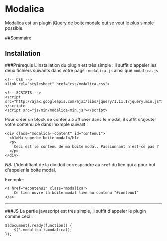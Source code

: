 Modalica
========

Modalica est un plugin jQuery de boite modale qui se veut le plus simple possible.

##Sommaire

Installation
------------


###Prérequis
L'installation du plugin est très simple : il suffit d'appeler les deux fichiers suivants dans votre page : `modalica.js` ainsi que `modalica.js`
    
    <!-- CSS -->
    <link rel="stylesheet" href="css/modalica.css">
    
    <!-- SCRIPTS -->
    <script src="http://ajax.googleapis.com/ajax/libs/jquery/1.11.1/jquery.min.js"></script>
    <script src="js/min/modalica-min.js"></script>
  

Pour créer un block de contenu à afficher dans le modal, il suffit d'ajouter votre contenu ce dans l'exmple suivant :

    <div class="modalica--content" id="contenu1">
      <h1>Ma superbe boite modal</h1>
      <p>
        Ceci est le contenu de ma boite modal. Passionnant n'est-ce pas ?
      </p>
    </div>
    

*NB:* L'identifiant de la div doit correspondre au `href` du lien qui a pour but d'appeler la boite modal.

Exemple:

    <a href="#contenu1" class="modalica">
        Ce lien ouvre la boite modal liée au contenu "#contenu1"
    </a>

-------

###JS
La partie javascript est très simple, il suffit d'appeler le plugin comme ceci :

    $(document).ready(function() {
        $('.modalica').modalica(); 
    });
